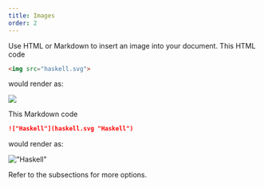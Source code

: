 ```yaml
---
title: Images
order: 2
---
```


Use HTML or Markdown to insert an image into your document.  This HTML code

```html
<img src="haskell.svg">
```

would render as:

<img src="haskell.svg">

This Markdown code

```md
!["Haskell"](haskell.svg "Haskell")
```

would render as:

!["Haskell"](haskell.svg "Haskell")

Refer to the subsections for more options.
